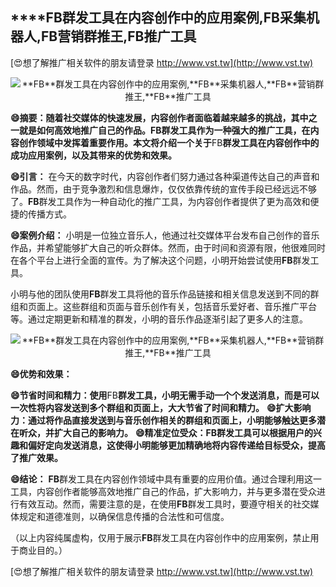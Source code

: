 ## ****FB**群发工具在内容创作中的应用案例,**FB**采集机器人,**FB**营销群推王,**FB**推广工具**

[😍想了解推广相关软件的朋友请登录 http://www.vst.tw](http://www.vst.tw)

 <center><img src="https://vst.tw/MP4/tuiguang/png/4.png" alt="**FB**群发工具在内容创作中的应用案例,**FB**采集机器人,**FB**营销群推王,**FB**推广工具"></center>

**😄摘要：随着社交媒体的快速发展，内容创作者面临着越来越多的挑战，其中之一就是如何高效地推广自己的作品。**FB**群发工具作为一种强大的推广工具，在内容创作领域中发挥着重要作用。本文将介绍一个关于**FB**群发工具在内容创作中的成功应用案例，以及其带来的优势和效果。**

**😄引言：**
在今天的数字时代，内容创作者们努力通过各种渠道传达自己的声音和作品。然而，由于竞争激烈和信息爆炸，仅仅依靠传统的宣传手段已经远远不够了。**FB**群发工具作为一种自动化的推广工具，为内容创作者提供了更为高效和便捷的传播方式。

**😄案例介绍：**
小明是一位独立音乐人，他通过社交媒体平台发布自己创作的音乐作品，并希望能够扩大自己的听众群体。然而，由于时间和资源有限，他很难同时在各个平台上进行全面的宣传。为了解决这个问题，小明开始尝试使用**FB**群发工具。

小明与他的团队使用**FB**群发工具将他的音乐作品链接和相关信息发送到不同的群组和页面上。这些群组和页面与音乐创作有关，包括音乐爱好者、音乐推广平台等。通过定期更新和精准的群发，小明的音乐作品逐渐引起了更多人的注意。

 <center><img src="https://vst.tw/MP4/tuiguang/png/7.png" alt="**FB**群发工具在内容创作中的应用案例,**FB**采集机器人,**FB**营销群推王,**FB**推广工具"></center>

**😄优势和效果：**

**😄节省时间和精力：使用**FB**群发工具，小明无需手动一个个发送消息，而是可以一次性将内容发送到多个群组和页面上，大大节省了时间和精力。**
**😄扩大影响力：通过将作品直接发送到与音乐创作相关的群组和页面上，小明能够触达更多潜在听众，并扩大自己的影响力。**
**😄精准定位受众：**FB**群发工具可以根据用户的兴趣和偏好定向发送消息，这使得小明能够更加精确地将内容传递给目标受众，提高了推广效果。**

**😄结论：**
**FB**群发工具在内容创作领域中具有重要的应用价值。通过合理利用这一工具，内容创作者能够高效地推广自己的作品，扩大影响力，并与更多潜在受众进行有效互动。然而，需要注意的是，在使用**FB**群发工具时，要遵守相关的社交媒体规定和道德准则，以确保信息传播的合法性和可信度。

（以上内容纯属虚构，仅用于展示**FB**群发工具在内容创作中的应用案例，禁止用于商业目的。）

[😍想了解推广相关软件的朋友请登录 http://www.vst.tw](http://www.vst.tw)



